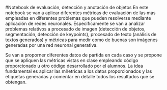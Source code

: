 #Notebook de evaluación, detección y anotación de objetos
En este notebook se van a aplicar diferentes métricas de evaluación de las más empleadas en diferentes problemas que pueden resolverse mediante aplicación de redes neuronales. Especifícamente se van a analizar problemas relativos a procesado de imagen (detección de objetos, segmentación, detección de keypoints), procesado de texto (análisis de textos generados) y métricas para medir como de buenas son imágenes generadas por una red neuronal generativa. 

Se van a proporner diferentes datos de partida en cada caso y se propone que se apliquen las métricas vistas en clase empleando código proporcionado u otro código desarrollado por el alumnos.  La idea fundamental es aplicar las mñetricas a los datos proporcionados y las etiquetas generadas y comentar en detalle todos los resultados que se obtengan.
